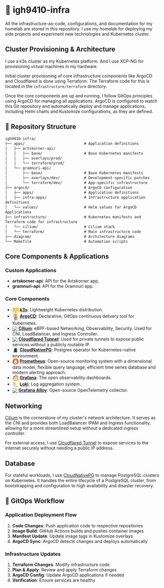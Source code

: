 # 🔬 igh9410-infra

All the infrastructure-as-code, configurations, and documentation for my homelab are stored in this repository.
I use my homelab for deploying my side projects and experiment new technologies and Kubernetes cluster.

## Cluster Provisioning & Architecture

I use a k3s cluster as my Kubernetes platform. And I use XCP-NG for provisioning virtual machines in my hardware.

Initial cluster provisioning of core infrastructure components like ArgoCD and Cloudflared is done using Terraform. The Terraform code for this is located in the `infrastructure/terraform` directory.

Once the core components are up and running, I follow GitOps principles using ArgoCD for managing all applications. ArgoCD is configured to watch this Git repository and automatically deploy and manage applications, including Helm charts and Kustomize configurations, as they are defined.

## 📁 Repository Structure

```
igh9410-infra/
├── apps/                           # Application definitions
│   ├── artskorner-api/
│   │   ├── base/                   # Base Kubernetes manifests
│   │   ├── overlays/prod/
│   │   └── terraform/prod/
│   └── gramnuri-api/
│       ├── base/                   # Base Kubernetes manifests
│       ├── overlays/dev/           # Development-specific patches
│       └── terraform/dev/          # App-specific infrastructure
├── argocd/                         # ArgoCD configuration
│   ├── apps/                       # Application definitions
│   ├── infra-apps/                 # Infrastructure application definitions
│   └── values/                     # Helm values for ArgoCD Applications
├── infrastructure/                 # Kubernetes manifests and Terraform code for infrastructure
│   └── cilium/                     # Cilium stack
│   └── terraform/                  # Main infrastructure code
├── diagram/                        # Architecture diagrams
└── Makefile                        # Automation scripts
```

## Core Components & Applications

### Custom Applications

- **artskorner-api**: API for the Artskorner app.
- **gramnuri-api**: API for the Gramnuri app.

### Core Components

- <img src="https://raw.githubusercontent.com/cncf/artwork/master/projects/k3s/icon/color/k3s-icon-color.svg" width="20" valign="middle"> **[k3s](https://k3s.io/)**: Lightweight Kubernetes distribution.
- <img src="https://raw.githubusercontent.com/cncf/artwork/main/projects/argo/icon/color/argo-icon-color.svg" width="20" valign="middle"> **[ArgoCD](https://argo-cd.readthedocs.io/)**: Declarative, GitOps continuous delivery tool for Kubernetes.
- <img src="https://github.com/cncf/artwork/blob/main/projects/cilium/icon/color/cilium_icon-color.png?raw=true" width="20" valign="middle"> **[Cilium](https://cilium.io/)**: eBPF-based Networking, Observability, Security. Used for CNI, LoadBalancer, and Ingress Controller.
- <img src="https://cdn.brandfetch.io/idJ3Cg8ymG/theme/dark/logo.svg?c=1bxid64Mup7aczewSAYMX&t=1667589504295" width="20" valign="middle"> **[Cloudflared Tunnel](https://www.cloudflare.com/products/tunnel/)**: Used for private tunnels to expose public services without a publicly routable IP.
- <img src="https://github.com/cncf/artwork/blob/main/projects/cloudnativepg/icon/color/cloudnativepg-icon-color.png?raw=true" width="20" valign="middle"> **[CloudNativePG](https://cloudnative-pg.io/)**: Postgres operator for Kubernetes-native environment.
- <img src="https://raw.githubusercontent.com/cncf/artwork/main/projects/prometheus/icon/color/prometheus-icon-color.svg" width="20" valign="middle"> **[Prometheus](https://prometheus.io/)**: Open-source monitoring system with a dimensional data model, flexible query language, efficient time series database and modern alerting approach.
- <img src="https://raw.githubusercontent.com/grafana/grafana/main/public/img/grafana_icon.svg" width="20" valign="middle"> **[Grafana](https://grafana.com/)**: The open observability dashboards.
- <img src="https://raw.githubusercontent.com/grafana/loki/main/docs/sources/logo.png" width="20" valign="middle"> **[Loki](https://grafana.com/oss/loki/)**: Log aggregation system.
- <img src="https://grafana.com/media/oss/alloy/alloy-logo.svg" width="20" valign="middle"> **[Grafana Alloy](https://grafana.com/oss/alloy/)**: Open-source OpenTelemetry collector.

## Networking

[Cilium](https://cilium.io/) is the cornerstone of my cluster's network architecture. It serves as the CNI and provides both LoadBalancer IPAM and Ingress functionality, allowing for a more streamlined setup without a dedicated ingress controller.

For external access, I use [Cloudflared Tunnel](https://www.cloudflare.com/products/tunnel/) to expose services to the internet securely without needing a public IP address.

## Database

For stateful workloads, I use [CloudNativePG](https://cloudnative-pg.io/) to manage PostgreSQL clusters on Kubernetes. It handles the entire lifecycle of a PostgreSQL cluster, from bootstrapping and configuration to high availability and disaster recovery.

## 🔄 GitOps Workflow

### Application Deployment Flow

1. **Code Changes**: Push application code to respective repositories
2. **Image Build**: GitHub Actions builds and pushes container images
3. **Manifest Update**: Update image tags in Kustomize overlays
4. **ArgoCD Sync**: ArgoCD detects changes and deploys automatically

### Infrastructure Updates

1. **Terraform Changes**: Modify infrastructure code
2. **Plan & Apply**: Review and apply Terraform changes
3. **ArgoCD Config**: Update ArgoCD applications if needed
4. **Verification**: Ensure services are healthy
